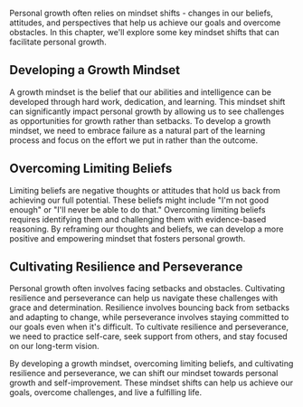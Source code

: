 
Personal growth often relies on mindset shifts - changes in our beliefs, attitudes, and perspectives that help us achieve our goals and overcome obstacles. In this chapter, we'll explore some key mindset shifts that can facilitate personal growth.

Developing a Growth Mindset
---------------------------

A growth mindset is the belief that our abilities and intelligence can be developed through hard work, dedication, and learning. This mindset shift can significantly impact personal growth by allowing us to see challenges as opportunities for growth rather than setbacks. To develop a growth mindset, we need to embrace failure as a natural part of the learning process and focus on the effort we put in rather than the outcome.

Overcoming Limiting Beliefs
---------------------------

Limiting beliefs are negative thoughts or attitudes that hold us back from achieving our full potential. These beliefs might include "I'm not good enough" or "I'll never be able to do that." Overcoming limiting beliefs requires identifying them and challenging them with evidence-based reasoning. By reframing our thoughts and beliefs, we can develop a more positive and empowering mindset that fosters personal growth.

Cultivating Resilience and Perseverance
---------------------------------------

Personal growth often involves facing setbacks and obstacles. Cultivating resilience and perseverance can help us navigate these challenges with grace and determination. Resilience involves bouncing back from setbacks and adapting to change, while perseverance involves staying committed to our goals even when it's difficult. To cultivate resilience and perseverance, we need to practice self-care, seek support from others, and stay focused on our long-term vision.

By developing a growth mindset, overcoming limiting beliefs, and cultivating resilience and perseverance, we can shift our mindset towards personal growth and self-improvement. These mindset shifts can help us achieve our goals, overcome challenges, and live a fulfilling life.
